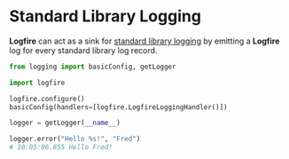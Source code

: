 # Standard Library Logging

**Logfire** can act as a sink for [standard library logging][logging] by emitting a **Logfire** log for
every standard library log record.

```py title="main.py"
from logging import basicConfig, getLogger

import logfire

logfire.configure()
basicConfig(handlers=[logfire.LogfireLoggingHandler()])

logger = getLogger(__name__)

logger.error("Hello %s!", "Fred")
# 10:05:06.855 Hello Fred!
```

[logging]: https://docs.python.org/3/library/logging.html
